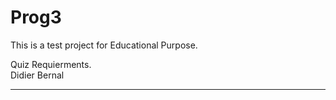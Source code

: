 # Prog3
 
 This is a test project for Educational Purpose.

Quiz Requierments.\
Didier Bernal

----------

